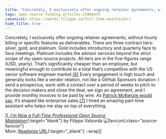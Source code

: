 ```yaml
---
title: "Concretely, I exclusively offer ongoing retainer agreements, without hourly billing ..."
tags: open-source funding articles-23966475
canonical: https://words.filippo.io/full-time-maintainer/
hide_title: true
---
```


Concretely, I exclusively offer ongoing retainer agreements, without hourly billing or specific features as deliverables. There are three contract tiers: silver, gold, and platinum. Gold includes introductory and quarterly face to face meetings. Platinum includes the advisor services beyond the strict scope of my open-source projects. All tiers are in the five-figures range (USD, yearly). That’s significantly cheaper than an employee, but meaningful enough to contribute to a total that’s competitive with the US senior software engineer market.[[6]](https://words.filippo.io/full-time-maintainer/#fn6) Every engagement is high touch and generally looks like a vendor relation, not like a GitHub Sponsors donation: I send a prospectus, work with a contact over a period of weeks to pitch to the decision makers and close the deal, we sign an agreement, and I provide monthly invoices to be paid by wire. As [Patrick McKenzie would say](https://twitter.com/patio11/status/1609154219407478785), it’s shaped like enterprise sales.[[7]](https://words.filippo.io/full-time-maintainer/#fn7) I hired an amazing part-time assistant who helps me stay on top of everything.


[[<cite>_[I’m Now a Full-Time Professional Open Source Maintainer](https://words.filippo.io/full-time-maintainer/){:target="_blank"}_</cite> by Filippo Valsorda ![favicon](https://s2.googleusercontent.com/s2/favicons?domain=words.filippo.io){:class="source-favicon"}<br>
_More_: [Readwise URL](https://readwise.io/open/468477210){:target="_blank"}
::wrap]]